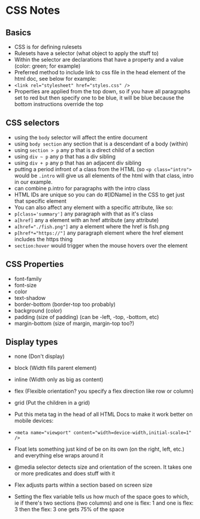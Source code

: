 # CSS Notes

## Basics

- CSS is for defining rulesets
- Rulesets have a selector (what object to apply the stuff to)
- Within the selector are declarations that have a property and a value (color: green; for example)
- Preferred method to include link to css file in the head element of the html doc, see below for example:
- `<link rel="stylesheet" href="styles.css" />`
- Properties are applied from the top down, so if you have all paragraphs set to red but then specify one to be blue, it will be blue because the bottom instructions override the top

## CSS selectors

- using the `body` selector will affect the entire document
- using `body section` any section that is a descendant of a body (within)
- using `section > p` any p that is a direct child of a section
- using `div ~ p` any p that has a div sibling
- using `div + p` any p that has an adjacent div sibling
- putting a period infront of a class from the HTML (so `<p class="intro">` would be `.intro` will give us all elements of the html with that class, intro in our example.
- can combine p.intro for paragraphs with the intro class
- HTML IDs are unique so you can do #[IDName] in the CSS to get just that specific element
- You can also affect any element with a specific attribute, like so:
- `p[class='summary']` any paragraph with that as it's class
- `a[href]` any a element with an href attribute (any attribute)
- `a[href="./fish.png"]` any a element where the href is fish.png
- `p[href*="https://"]` any paragraph element where the href element includes the https thing
- `section:hover` would trigger when the mouse hovers over the element

## CSS Properties

- font-family
- font-size
- color
- text-shadow
- border-bottom (border-top too probably)
- background (color)
- padding (size of padding) (can be -left, -top, -bottom, etc)
- margin-bottom (size of margin, margin-top too?)

## Display types

- none (Don't display)
- block (Width fills parent element)
- inline (Width only as big as content)
- flex (Flexible orientation? you specify a flex direction like row or column)
- grid (Put the children in a grid)

- Put this meta tag in the head of all HTML Docs to make it work better on mobile devices:
- `<meta name="viewport" content="width=device-width,initial-scale=1" />`

- Float lets something just kind of be on its own (on the right, left, etc.) and everything else wraps around it

- @media selector detects size and orientation of the screen. It takes one or more predicates and does stuff with it

- Flex adjusts parts within a section based on screen size
- Setting the flex variable tells us how much of the space goes to which, ie if there's two sections (two columns) and one is flex: 1 and one is flex: 3 then the flex: 3 one gets 75% of the space